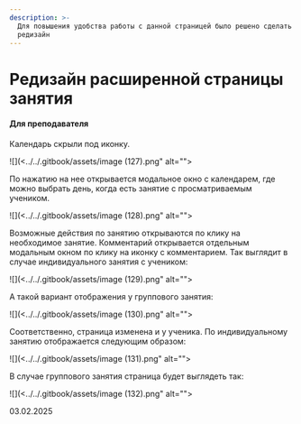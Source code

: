 ```yaml
---
description: >-
  Для повышения удобства работы с данной страницей было решено сделать ее
  редизайн
---
```


# Редизайн расширенной страницы занятия

#### Для преподавателя

Календарь скрыли под иконку.

![](<../../.gitbook/assets/image (127).png" alt=""><figcaption></figcaption></figure>

По нажатию на нее открывается модальное окно с календарем, где можно выбрать день, когда есть занятие с просматриваемым учеником.

![](<../../.gitbook/assets/image (128).png" alt=""><figcaption></figcaption></figure>

Возможные действия по занятию открываются по клику на необходимое занятие. Комментарий открывается отдельным модальным окном по клику на иконку с комментарием. Так выглядит в случае индивидуального занятия с учеником:

![](<../../.gitbook/assets/image (129).png" alt=""><figcaption></figcaption></figure>

А такой вариант отображения у группового занятия:

![](<../../.gitbook/assets/image (130).png" alt=""><figcaption></figcaption></figure>

Соответственно, страница изменена и у ученика. По индивидуальному занятию отображается следующим образом:&#x20;

![](<../../.gitbook/assets/image (131).png" alt=""><figcaption></figcaption></figure>

В случае группового занятия страница будет выглядеть так:

![](<../../.gitbook/assets/image (132).png" alt=""><figcaption></figcaption></figure>

03.02.2025
